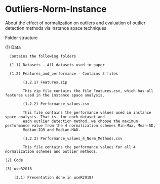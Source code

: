 # Outliers-Norm-Instance
About the effect of normalization on outliers and evaluation of outlier detection methods via instance space techniques

Folder structure

  (1) Data
  
      Contains the following folders
      
      (1.1) Datasets - All datasets used in paper
      
      (1.2) Features_and_performance - Contains 3 files
      
            (1.2.1) Features.zip
            
            This zip file contains the file Features.csv, which has all features used in the instance space analysis. 
            
            (1.2.2) Performance_values.csv
            
            This file contains the performance values used in instance space analysis. That is, for each dataset and 
            each outlier detection method, we choose the maximum performance value from the 4 normalization schemes Min-Max, Mean-SD, 
            Median-IQR and Median-MAD. 
            
            (1.2.3) Performance_values_4_Norm_Methods.csv
            
            This file contains the performance values for all 4 normalization schemes and outlier methods. 
            
    (2) Code
    
    (3) useR2018
    
        (3.1) Presentation done in useR2018!
        
            
            
      

